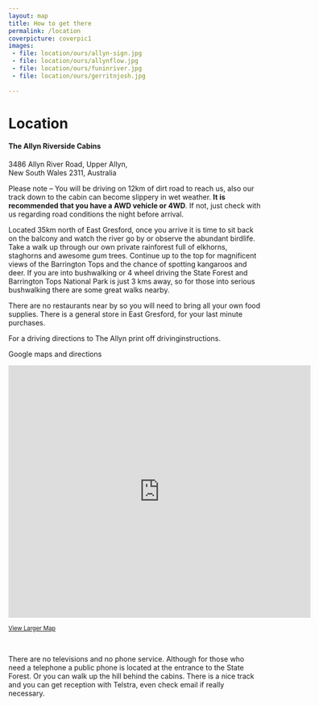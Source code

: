 ```yaml
---
layout: map
title: How to get there
permalink: /location
coverpicture: coverpic1
images:
 - file: location/ours/allyn-sign.jpg
 - file: location/ours/allynflow.jpg
 - file: location/ours/funinriver.jpg
 - file: location/ours/gerritnjosh.jpg
 
---
```


<div class="col-md-5 col-md-offset-1">
<h1 class="entry-title">Location</h1>

<div class="well">
    <h4>The Allyn Riverside Cabins</h4>
    3486 Allyn River Road, Upper Allyn, <br>
    New South Wales 2311, Australia
</div>

<p>Please note – You will be driving on 12km of dirt road to reach us, also our track down to the cabin can become slippery in wet weather. 
<b>It is recommended that you have a AWD vehicle or 4WD</b>.
If not, just check with us regarding road conditions the night before arrival.</p>


<p>Located 35km north of East Gresford, once you arrive it is time to sit back on the balcony and watch the river go by or observe the abundant birdlife. Take a walk up through our own private rainforest full of elkhorns, staghorns and awesome gum trees. Continue up to the top for magnificent views of the Barrington Tops and the chance of spotting kangaroos and deer. If you are into bushwalking or 4 wheel driving the State Forest and Barrington Tops National Park is just 3 kms away, so for those into serious bushwalking there are some great walks nearby.</p>

<p>There are no restaurants near by so you will need to bring all your own food supplies. There is a general store in East Gresford, for your last minute purchases.</p>

For a driving directions to The Allyn print off drivinginstructions.
</div>

<div class="col-md-6">
<p>Google maps and directions<br>
<div class="google-maps">
<iframe src="https://maps.google.com.au/maps?q=3486+Allyn+River+Road,+Upper+Allyn,&amp;ie=UTF8&amp;hl=en&amp;hq=&amp;hnear=3486+Allyn+River+Rd,+Upper+Allyn+2311&amp;t=m&amp;source=embed&amp;ll=-32.18956,151.504211&amp;spn=1.394623,1.645203&amp;z=9&amp;output=embed" width="600" height="500" frameborder="0" marginwidth="0" marginheight="0" scrolling="no"></iframe></p>
<p><small><a href="https://maps.google.com.au/maps?q=3486+Allyn+River+Road,+Upper+Allyn,&amp;ie=UTF8&amp;hl=en&amp;hq=&amp;hnear=3486+Allyn+River+Rd,+Upper+Allyn+2311&amp;t=m&amp;source=embed&amp;ll=-32.18956,151.504211&amp;spn=1.394623,1.645203&amp;z=9">View Larger Map</a></small></p>
</div>
<br>
<p>There are no televisions and no phone service. Although for those who need a telephone a public phone is located at the entrance to the State Forest. Or you can walk up the hill behind the cabins. There is a nice track and you can get reception with Telstra, even check email if really necessary.</p>

</div>
